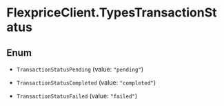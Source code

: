 # FlexpriceClient.TypesTransactionStatus

## Enum


* `TransactionStatusPending` (value: `"pending"`)

* `TransactionStatusCompleted` (value: `"completed"`)

* `TransactionStatusFailed` (value: `"failed"`)


